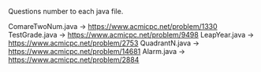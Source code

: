 Questions number to each java file.

ComareTwoNum.java -> https://www.acmicpc.net/problem/1330
TestGrade.java -> https://www.acmicpc.net/problem/9498
LeapYear.java -> https://www.acmicpc.net/problem/2753
QuadrantN.java -> https://www.acmicpc.net/problem/14681
Alarm.java -> https://www.acmicpc.net/problem/2884